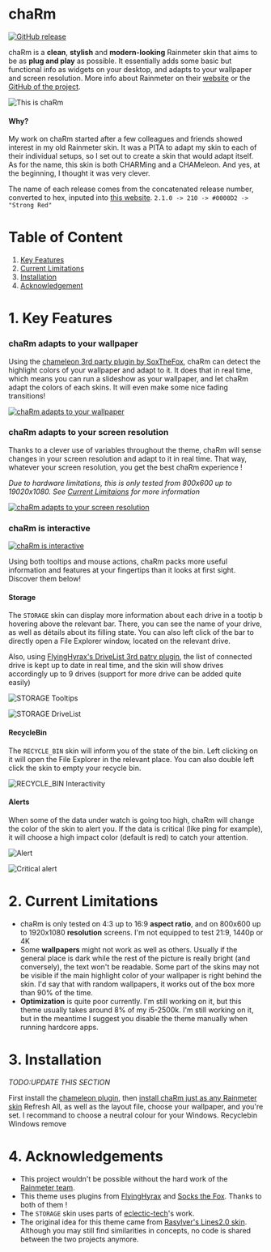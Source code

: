 # chaRm

[![GitHub release](https://img.shields.io/badge/Latest%20Release-v1.0.0-blue.svg)](https://github.com/RedEcho/chaRm/releases/tag/v1.0.0)

chaRm is a **clean**, **stylish** and **modern-looking** Rainmeter skin that aims to be as **plug and play** as possible. It essentially adds some basic but functional info as widgets on your desktop, and adapts to your wallpaper and screen resolution.
More info about Rainmeter on their [website](https://www.rainmeter.net/) or the [GitHub of the project](https://github.com/rainmeter/rainmeter).

![This is chaRm](./doc/pic/ThisIschaRm.jpg)

#### Why?

My work on chaRm started after a few colleagues and friends showed interest in my old Rainmeter skin. It was a PITA to adapt my skin to each of their individual setups, so I set out to create a skin that would adapt itself.
As for the name, this skin is both CHARMing and a CHAMeleon. And yes, at the beginning, I thought it was very clever.

The name of each release comes from the concatenated release number, converted to hex, inputed into [this website](https://www.colorhexa.com).
`2.1.0 -> 210 -> #0000D2 -> "Strong Red"`

# Table of Content

1. [Key Features](#key-features)
2. [Current Limitations](#current-limitations)
3. [Installation](#installation)
4. [Acknowledgement](#acknowledgement)

# 1. Key Features

### chaRm adapts to your wallpaper

Using the [chameleon 3rd party plugin by SoxTheFox](https://github.com/socks-the-fox/Chameleon), chaRm can detect the highlight colors of your wallpaper and adapt to it. It does that in real time, which means you can run a slideshow as your wallpaper, and let chaRm adapt the colors of each skins. It will even make some nice fading transitions!

[![chaRm adapts to your wallpaper](./doc/pic/Adapt_to_wallpapers_thumb.jpg)](https://youtu.be/V18R5t-GSxM)

### chaRm adapts to your screen resolution

Thanks to a clever use of variables throughout the theme, chaRm will sense changes in your screen resolution and adapt to it in real time. That way, whatever your screen resolution, you get the best chaRm experience !

_Due to hardware limitations, this is only tested from 800x600 up to 19020x1080. See [Current Limitaions](#current-limitations) for more information_

[![chaRm adapts to your screen resolution](./doc/pic/Adapt_to_resolution_thumb.jpg)](https://youtu.be/6fpFxJLBbmI)

### chaRm is interactive

[![chaRm is interactive](./doc/pic/Interactivity_thumb.jpg)](https://youtu.be/hW2kuEdvV7w)

Using both tooltips and mouse actions, chaRm packs more useful information and features at your fingertips than it looks at first sight. Discover them below!

#### Storage

The `STORAGE` skin can display more information about each drive in a tootip b hovering above the relevant bar. There, you can see the name of your drive, as well as détails about its filling state. You can also left click of the bar to directly open a File Explorer window, located on the relevant drive.

Also, using [FlyingHyrax's DriveList 3rd patry plugin](https://github.com/FlyingHyrax/rm-drivelist-plugin), the list of connected drive is kept up to date in real time, and the skin will show drives accordingly up to 9 drives (support for more drive can be added quite easily)

![STORAGE Tooltips](./doc/pic/Tooltips.jpg)

![STORAGE DriveList](./doc/pic/HDD.jpg)

#### RecycleBin

The `RECYCLE_BIN` skin will inform you of the state of the bin. Left clicking on it will open the File Explorer in the relevant place. You can also double left click the skin to empty your recycle bin.

![RECYCLE_BIN Interactivity](./doc/pic/RecycleBin.gif)

#### Alerts

When some of the data under watch is going too high, chaRm will change the color of the skin to alert you. If the data is critical (like ping for example), it will choose a high impact color (default is red) to catch your attention.

![Alert](./doc/pic/Alert2.jpg)

![Critical alert](./doc/pic/Alert.jpg)

# 2. Current Limitations

- chaRm is only tested on 4:3 up to 16:9 **aspect ratio**, and on 800x600 up to 1920x1080 **resolution** screens. I'm not equipped to test 21:9, 1440p or 4K
- Some **wallpapers** might not work as well as others. Usually if the general place is dark while the rest of the picture is really bright (and conversely), the text won't be readable. Some part of the skins may not be visible if the main highlight color of your wallpaper is right behind the skin. I'd say that with random wallpapers, it works out of the box more than 90% of the time. 
- **Optimization** is quite poor currently. I'm still working on it, but this theme usually takes around 8% of my i5-2500k. I'm still working on it, but in the meantime I suggest you disable the theme manually when running hardcore apps.

# 3. Installation

_TODO:UPDATE THIS SECTION_

First install the [chameleon plugin](https://software.socksthefox.net/chameleon/), then [install chaRm just as any Rainmeter skin](https://docs.rainmeter.net/manual/installing-skins/)
Refresh All, as well as the layout file, choose your wallpaper, and you're set. I recommand to choose a neutral colour for your Windows.
Recyclebin Windows remove

# 4. Acknowledgements

- This project wouldn't be possible without the hard work of the [Rainmeter team](https://github.com/rainmeter/rainmeter/graphs/contributors). 
- This theme uses plugins from [FlyingHyrax](https://github.com/flyinghyrax) and [Socks the Fox](https://github.com/socks-the-fox). Thanks to both of them !
- The `STORAGE` skin uses parts of [eclectic-tech](https://forum.rainmeter.net/viewtopic.php?f=18&t=17342&p=143116&hilit=drivelist#p143116)'s work. 
- The original idea for this theme came from [Rasylver's Lines2.0 skin](<https://visualskins.com/skin/lines-20>). Although you may still find similarities in concepts, no code is shared between the two projects anymore. 